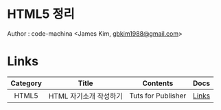 # HTML5 정리

Author : code-machina &lt;James Kim, gbkim1988@gmail.com>

# Links

| Category |      Title     |      Contents      |    Docs    |
| :------: | :------------: | :----------------: | :--------: |
|   HTML5  | HTML 자기소개 작성하기 | Tuts for Publisher | [Links][1] |

<!-- Reference Links -->

[1]: ./Introduce_self_in_html/README_kor.md "Tutorial for Koreans"
